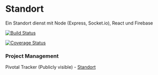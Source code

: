 # Standort
Ein Standort dienst mit Node (Express, Socket.io), React und Firebase


[![Build Status](https://semaphoreci.com/api/v1/godson/standort/branches/master/shields_badge.svg)](https://semaphoreci.com/godson/standort)

[![Coverage Status](https://coveralls.io/repos/github/gottsohn/standort/badge.svg?branch=master)](https://coveralls.io/github/gottsohn/standort?branch=master)


### Project Management
Pivotal Tracker (Publicly visible) - [Standort](https://www.pivotaltracker.com/n/projects/1601389)
